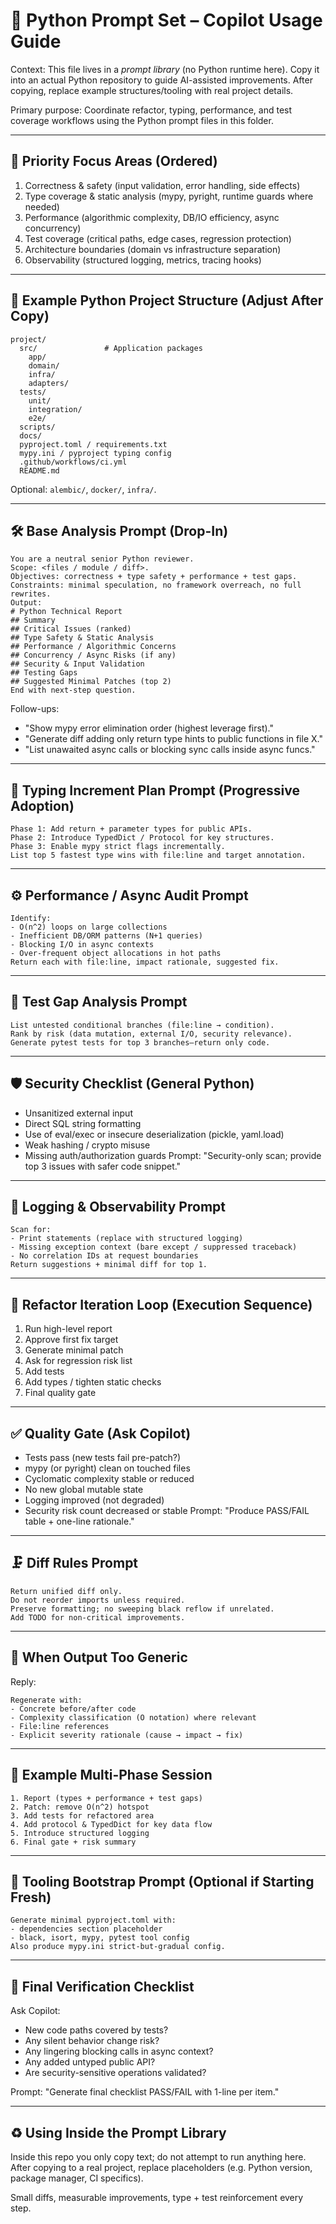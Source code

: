 # 🧭 Python Prompt Set – Copilot Usage Guide

Context: This file lives in a *prompt library* (no Python runtime here). Copy it into an actual Python repository to guide AI-assisted improvements. After copying, replace example structures/tooling with real project details.

Primary purpose: Coordinate refactor, typing, performance, and test coverage workflows using the Python prompt files in this folder.

---
## 🎯 Priority Focus Areas (Ordered)
1. Correctness & safety (input validation, error handling, side effects)
2. Type coverage & static analysis (mypy, pyright, runtime guards where needed)
3. Performance (algorithmic complexity, DB/IO efficiency, async concurrency)
4. Test coverage (critical paths, edge cases, regression protection)
5. Architecture boundaries (domain vs infrastructure separation)
6. Observability (structured logging, metrics, tracing hooks)

---
## 📁 Example Python Project Structure (Adjust After Copy)
```
project/
  src/               # Application packages
    app/
    domain/
    infra/
    adapters/
  tests/
    unit/
    integration/
    e2e/
  scripts/
  docs/
  pyproject.toml / requirements.txt
  mypy.ini / pyproject typing config
  .github/workflows/ci.yml
  README.md
```
Optional: `alembic/`, `docker/`, `infra/`.

---
## 🛠️ Base Analysis Prompt (Drop-In)
```
You are a neutral senior Python reviewer.
Scope: <files / module / diff>.
Objectives: correctness + type safety + performance + test gaps.
Constraints: minimal speculation, no framework overreach, no full rewrites.
Output:
# Python Technical Report
## Summary
## Critical Issues (ranked)
## Type Safety & Static Analysis
## Performance / Algorithmic Concerns
## Concurrency / Async Risks (if any)
## Security & Input Validation
## Testing Gaps
## Suggested Minimal Patches (top 2)
End with next-step question.
```

Follow-ups:
- "Show mypy error elimination order (highest leverage first)."
- "Generate diff adding only return type hints to public functions in file X." 
- "List unawaited async calls or blocking sync calls inside async funcs." 

---
## 🔡 Typing Increment Plan Prompt (Progressive Adoption)
```
Phase 1: Add return + parameter types for public APIs.
Phase 2: Introduce TypedDict / Protocol for key structures.
Phase 3: Enable mypy strict flags incrementally.
List top 5 fastest type wins with file:line and target annotation.
```

---
## ⚙️ Performance / Async Audit Prompt
```
Identify:
- O(n^2) loops on large collections
- Inefficient DB/ORM patterns (N+1 queries)
- Blocking I/O in async contexts
- Over-frequent object allocations in hot paths
Return each with file:line, impact rationale, suggested fix.
```

---
## 🧪 Test Gap Analysis Prompt
```
List untested conditional branches (file:line → condition).
Rank by risk (data mutation, external I/O, security relevance).
Generate pytest tests for top 3 branches—return only code.
```

---
## 🛡️ Security Checklist (General Python)
- Unsanitized external input
- Direct SQL string formatting
- Use of eval/exec or insecure deserialization (pickle, yaml.load)
- Weak hashing / crypto misuse
- Missing auth/authorization guards
Prompt: "Security-only scan; provide top 3 issues with safer code snippet." 

---
## 🧾 Logging & Observability Prompt
```
Scan for:
- Print statements (replace with structured logging)
- Missing exception context (bare except / suppressed traceback)
- No correlation IDs at request boundaries
Return suggestions + minimal diff for top 1.
```

---
## 🔄 Refactor Iteration Loop (Execution Sequence)
1. Run high-level report
2. Approve first fix target
3. Generate minimal patch
4. Ask for regression risk list
5. Add tests
6. Add types / tighten static checks
7. Final quality gate

---
## ✅ Quality Gate (Ask Copilot)
- Tests pass (new tests fail pre-patch?)
- mypy (or pyright) clean on touched files
- Cyclomatic complexity stable or reduced
- No new global mutable state
- Logging improved (not degraded)
- Security risk count decreased or stable
Prompt: "Produce PASS/FAIL table + one-line rationale." 

---
## 🗜️ Diff Rules Prompt
```
Return unified diff only.
Do not reorder imports unless required.
Preserve formatting; no sweeping black reflow if unrelated.
Add TODO for non-critical improvements.
```

---
## 🧠 When Output Too Generic
Reply:
```
Regenerate with:
- Concrete before/after code
- Complexity classification (O notation) where relevant
- File:line references
- Explicit severity rationale (cause → impact → fix)
```

---
## 🧩 Example Multi-Phase Session
```
1. Report (types + performance + test gaps)
2. Patch: remove O(n^2) hotspot
3. Add tests for refactored area
4. Add protocol & TypedDict for key data flow
5. Introduce structured logging
6. Final gate + risk summary
```

---
## 🧪 Tooling Bootstrap Prompt (Optional if Starting Fresh)
```
Generate minimal pyproject.toml with:
- dependencies section placeholder
- black, isort, mypy, pytest tool config
Also produce mypy.ini strict-but-gradual config.
```

---
## 🔐 Final Verification Checklist
Ask Copilot:
- New code paths covered by tests?
- Any silent behavior change risk?
- Any lingering blocking calls in async context?
- Any added untyped public API?
- Are security-sensitive operations validated?

Prompt: "Generate final checklist PASS/FAIL with 1-line per item." 

---
## ♻️ Using Inside the Prompt Library
Inside this repo you only copy text; do not attempt to run anything here. After copying to a real project, replace placeholders (e.g. Python version, package manager, CI specifics).

Small diffs, measurable improvements, type + test reinforcement every step.
